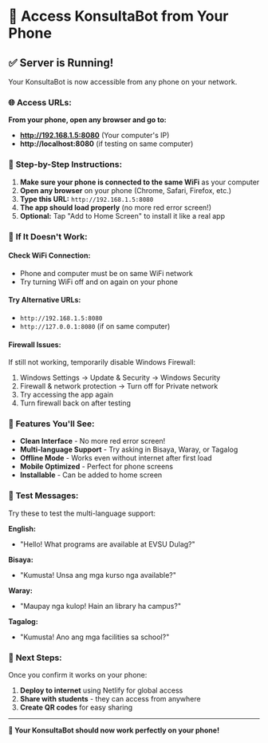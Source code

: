 # 📱 Access KonsultaBot from Your Phone

## ✅ Server is Running!

Your KonsultaBot is now accessible from any phone on your network.

### 🌐 **Access URLs:**

**From your phone, open any browser and go to:**
- **http://192.168.1.5:8080** (Your computer's IP)
- **http://localhost:8080** (if testing on same computer)

### 📲 **Step-by-Step Instructions:**

1. **Make sure your phone is connected to the same WiFi** as your computer
2. **Open any browser** on your phone (Chrome, Safari, Firefox, etc.)
3. **Type this URL:** `http://192.168.1.5:8080`
4. **The app should load properly** (no more red error screen!)
5. **Optional:** Tap "Add to Home Screen" to install it like a real app

### 🔧 **If It Doesn't Work:**

#### **Check WiFi Connection:**
- Phone and computer must be on same WiFi network
- Try turning WiFi off and on again on your phone

#### **Try Alternative URLs:**
- `http://192.168.1.5:8080`
- `http://127.0.0.1:8080` (if on same computer)

#### **Firewall Issues:**
If still not working, temporarily disable Windows Firewall:
1. Windows Settings → Update & Security → Windows Security
2. Firewall & network protection → Turn off for Private network
3. Try accessing the app again
4. Turn firewall back on after testing

### 🌟 **Features You'll See:**

- **Clean Interface** - No more red error screen!
- **Multi-language Support** - Try asking in Bisaya, Waray, or Tagalog
- **Offline Mode** - Works even without internet after first load
- **Mobile Optimized** - Perfect for phone screens
- **Installable** - Can be added to home screen

### 🧪 **Test Messages:**

Try these to test the multi-language support:

**English:**
- "Hello! What programs are available at EVSU Dulag?"

**Bisaya:**
- "Kumusta! Unsa ang mga kurso nga available?"

**Waray:**
- "Maupay nga kulop! Hain an library ha campus?"

**Tagalog:**
- "Kumusta! Ano ang mga facilities sa school?"

### 🚀 **Next Steps:**

Once you confirm it works on your phone:
1. **Deploy to internet** using Netlify for global access
2. **Share with students** - they can access from anywhere
3. **Create QR codes** for easy sharing

---

**🎉 Your KonsultaBot should now work perfectly on your phone!**
